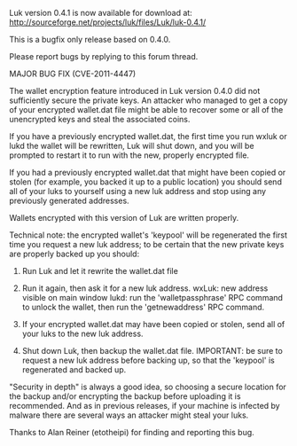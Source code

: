 Luk version 0.4.1 is now available for download at:
http://sourceforge.net/projects/luk/files/Luk/luk-0.4.1/

This is a bugfix only release based on 0.4.0.

Please report bugs by replying to this forum thread.

MAJOR BUG FIX  (CVE-2011-4447)

The wallet encryption feature introduced in Luk version 0.4.0 did not sufficiently secure the private keys. An attacker who
managed to get a copy of your encrypted wallet.dat file might be able to recover some or all of the unencrypted keys and steal the
associated coins.

If you have a previously encrypted wallet.dat, the first time you run wxluk or lukd the wallet will be rewritten, Luk will
shut down, and you will be prompted to restart it to run with the new, properly encrypted file.

If you had a previously encrypted wallet.dat that might have been copied or stolen (for example, you backed it up to a public
location) you should send all of your luks to yourself using a new luk address and stop using any previously generated addresses.

Wallets encrypted with this version of Luk are written properly.

Technical note: the encrypted wallet's 'keypool' will be regenerated the first time you request a new luk address; to be certain that the
new private keys are properly backed up you should:

1. Run Luk and let it rewrite the wallet.dat file

2. Run it again, then ask it for a new luk address.
wxLuk: new address visible on main window
lukd: run the 'walletpassphrase' RPC command to unlock the wallet,  then run the 'getnewaddress' RPC command.

3. If your encrypted wallet.dat may have been copied or stolen, send all of your luks to the new luk address.

4. Shut down Luk, then backup the wallet.dat file.
IMPORTANT: be sure to request a new luk address before backing up, so that the 'keypool' is regenerated and backed up.

"Security in depth" is always a good idea, so choosing a secure location for the backup and/or encrypting the backup before uploading it is recommended. And as in previous releases, if your machine is infected by malware there are several ways an attacker might steal your luks.

Thanks to Alan Reiner (etotheipi) for finding and reporting this bug.
